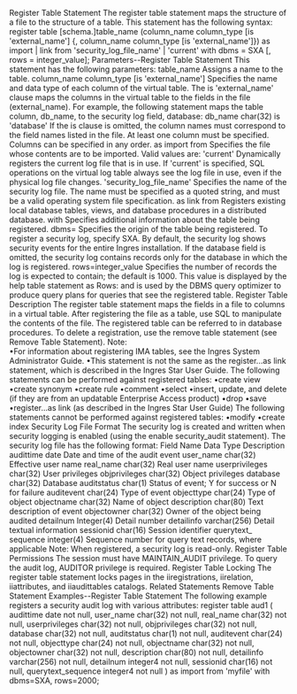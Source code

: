 Register Table Statement
The register table statement maps the structure of a file to the structure of a table.
This statement has the following syntax:
register table [schema.]table_name
              (column_name column_type [is 'external_name']
              {, column_name column_type [is 'external_name']})
              as import | link from 'security_log_file_name' | 'current'
              with dbms = SXA [, rows = integer_value];
Parameters--Register Table Statement
This statement has the following parameters:
table_name
Assigns a name to the table.
column_name column_type [is 'external_name']
Specifies the name and data type of each column of the virtual table.
The is 'external_name' clause maps the columns in the virtual table to the fields in the file (external_name). For example, the following statement maps the table column, db_name, to the security log field, database:
db_name char(32) is 'database'
If the is clause is omitted, the column names must correspond to the field names listed in the file. At least one column must be specified. Columns can be specified in any order.
as import from
Specifies the file whose contents are to be imported. Valid values are:
'current'
Dynamically registers the current log file that is in use. If 'current' is specified, SQL operations on the virtual log table always see the log file in use, even if the physical log file changes.
'security_log_file_name'
Specifies the name of the security log file. The name must be specified as a quoted string, and must be a valid operating system file specification.
as link from
Registers existing local database tables, views, and database procedures in a distributed database.
with
Specifies additional information about the table being registered.
dbms=
Specifies the origin of the table being registered.
To register a security log, specify SXA.
By default, the security log shows security events for the entire Ingres installation. If the database field is omitted, the security log contains records only for the database in which the log is registered.
rows=integer_value
Specifies the number of records the log is expected to contain; the default is 1000. This value is displayed by the help table statement as Rows: and is used by the DBMS query optimizer to produce query plans for queries that see the registered table.
Register Table Description
The register table statement maps the fields in a file to columns in a virtual table. After registering the file as a table, use SQL to manipulate the contents of the file. The registered table can be referred to in database procedures. To delete a registration, use the remove table statement (see Remove Table Statement).
Note:  
•For information about registering IMA tables, see the Ingres System Administrator Guide.
•This statement is not the same as the register...as link statement, which is described in the Ingres Star User Guide.
The following statements can be performed against registered tables:
•create view
•create synonym
•create rule
•comment
•select
•insert, update, and delete (if they are from an updatable Enterprise Access product)
•drop
•save
•register...as link (as described in the Ingres Star User Guide)
The following statements cannot be performed against registered tables:
•modify
•create index
Security Log File Format
The security log is created and written when security logging is enabled (using the enable security_audit statement). The security log file has the following format:
Field Name
Data Type
Description
audittime
date
Date and time of the audit event
user_name
char(32)
Effective user name
real_name
char(32)
Real user name
userprivileges
char(32)
User privileges
objprivileges
char(32)
Object privileges
database
char(32)
Database
auditstatus
char(1)
Status of event; Y for success or N for failure
auditevent
char(24)
Type of event
objecttype
char(24)
Type of object
objectname
char(32)
Name of object
description
char(80)
Text description of event
objectowner
char(32)
Owner of the object being audited
detailnum
Integer(4)
Detail number
detailinfo
varchar(256)
Detail textual information
sessionid
char(16)
Session identifier
querytext_ sequence
integer(4)
Sequence number for query text records, where applicable
Note:  When registered, a security log is read-only.
Register Table Permissions
The session must have MAINTAIN_AUDIT privilege.
To query the audit log, AUDITOR privilege is required.
Register Table Locking
The register table statement locks pages in the iiregistrations, iirelation, iiattributes, and iiaudittables catalogs.
Related Statements
Remove Table Statement
Examples--Register Table Statement
The following example registers a security audit log with various attributes:
register table aud1 (
    audittime          date not null,
    user_name          char(32) not null,
    real_name          char(32) not null,
    userprivileges     char(32) not null,
    objprivileges      char(32) not null,
    database           char(32) not null,
    auditstatus        char(1) not null,
    auditevent         char(24) not null,
    objecttype         char(24) not null,
    objectname         char(32) not null,
    objectowner        char(32) not null,
    description        char(80) not null,
    detailinfo         varchar(256) not null,
    detailnum          integer4 not null,
    sessionid          char(16) not null,
    querytext_sequence integer4 not null
) as import from 'myfile'
with dbms=SXA,
rows=2000;
